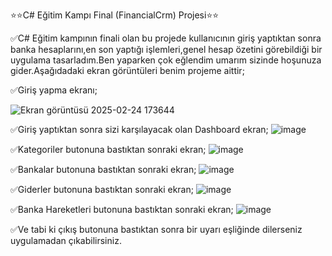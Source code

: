 ⭐⭐C# Eğitim Kampı Final (FinancialCrm) Projesi⭐⭐

✅C# Eğitim kampının finali olan bu projede kullanıcının giriş yaptıktan sonra banka hesaplarını,en son yaptığı işlemleri,genel hesap özetini görebildiği bir uygulama tasarladım.Ben yaparken çok eğlendim umarım sizinde hoşunuza gider.Aşağıdadaki ekran görüntüleri benim projeme aittir;

✅Giriş yapma ekranı;

![Ekran görüntüsü 2025-02-24 173644](https://github.com/user-attachments/assets/7fb4ce3e-1244-4d46-acb6-36cf1b7016cf)

✅Giriş yaptıktan sonra sizi karşılayacak olan Dashboard ekran;
![image](https://github.com/user-attachments/assets/5f30382f-e59e-4cdc-89b5-15fb1eac8d8b)

✅Kategoriler butonuna bastıktan sonraki ekran;
![image](https://github.com/user-attachments/assets/4eaf6d20-faa3-423f-a3ff-714d7071546b)

✅Bankalar butonuna bastıktan sonraki ekran;
![image](https://github.com/user-attachments/assets/977f7b91-e931-4edc-9797-dea42104d6b6)

✅Giderler butonuna bastıktan sonraki ekran;
![image](https://github.com/user-attachments/assets/6c83c3f7-5cc2-49ef-bd73-bb914f175cab)

✅Banka Hareketleri butonuna bastıktan sonraki ekran;
![image](https://github.com/user-attachments/assets/a75023a4-45d5-4894-aa24-3a6364f8d75c)

✅Ve tabi ki çıkış butonuna bastıktan sonra bir uyarı eşliğinde dilerseniz uygulamadan çıkabilirsiniz.
